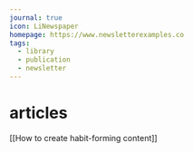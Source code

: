 ```yaml
---
journal: true
icon: LiNewspaper
homepage: https://www.newsletterexamples.co
tags:
  - library
  - publication
  - newsletter
---
```


# articles 

[[How to create habit-forming content]] 
